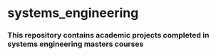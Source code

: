 # systems_engineering
### This repository contains academic projects completed in systems engineering masters courses
